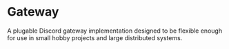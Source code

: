 # Gateway

A plugable Discord gateway implementation designed to be flexible enough for use in small hobby projects and large distributed systems.